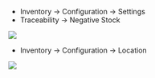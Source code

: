   - Inventory -\> Configuration -\> Settings
  - Traceability -\> Negative Stock

![](static/description/settings.png)

  - Inventory -\> Configuration -\> Location

![](static/description/settings_location.png)
